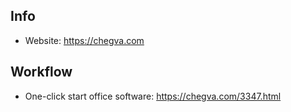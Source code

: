 ## Info
- Website: https://chegva.com

## Workflow
- One-click start office software: https://chegva.com/3347.html 
